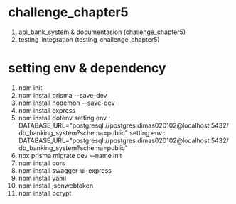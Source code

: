 # challenge_chapter5

1. api_bank_system & documentasion (challenge_chapter5)
2. testing_integration (testing_challenge_chapter5)

# setting env & dependency

1. npm init
2. npm install prisma --save-dev
3. npm install nodemon --save-dev
4. npm install express
5. npm install dotenv
   setting env : DATABASE_URL="postgresql://postgres:dimas020102@localhost:5432/db_banking_system?schema=public"
   setting env : DATABASE_URL="postgresql://postgres:dimas020102@localhost:5432/db_banking_system?schema=public"
6. npx prisma migrate dev --name init
7. npm install cors
8. npm install swagger-ui-express
9. npm install yaml
10. npm install jsonwebtoken
11. npm install bcrypt
